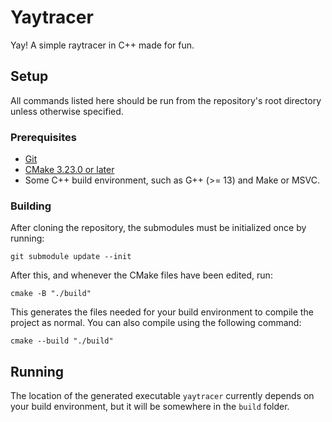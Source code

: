 # Yaytracer
Yay! A simple raytracer in C++ made for fun.

## Setup
All commands listed here should be run from the repository's root directory
unless otherwise specified.

### Prerequisites
* [Git][git]
* [CMake 3.23.0 or later][cmake]
* Some C++ build environment, such as G++ (>= 13) and Make or MSVC.

### Building
After cloning the repository, the submodules must be initialized once by
running:

    git submodule update --init
    
After this, and whenever the CMake files have been edited, run:
    
    cmake -B "./build"

This generates the files needed for your build environment to compile the
project as normal. You can also compile using the following command:

    cmake --build "./build"

## Running
The location of the generated executable `yaytracer` currently depends on your
build environment, but it will be somewhere in the `build` folder.

[git]:   <https://git-scm.com/>
[cmake]: <https://cmake.org/>
